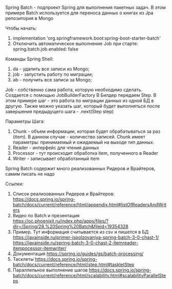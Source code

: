 Spring Batch - подпроект Spring для выполнения пакетных задач.
В этом примере Batch используется для переноса данных о книгах из Jpa репозитория в Mongo

Чтобы начать:
1. implementation 'org.springframework.boot:spring-boot-starter-batch'
2. Отключить автоматическое выполнение Job при старте: spring.batch.job.enabled: false

Команды Spring Shell:
1. da - удалить все записи из Mongo;
2. job - запустить работу по миграции;
3. ab - получить все записи за Mongo;

Job - собственно сама работа, которую необходимо сделать.
Создается с помощью JobBuilderFactory
В Билдер передаем Step. В этом примере шаг - это работа по миграции данных из одной БД в другую.
Также можно указать шаг, который будет выполняться после завершения предыдущего шага - .next(Step step)

Параметры Шага:
1. Chunk - объем информации, которая будет обрабатываться за раз (item). В данном случае - количество записей.
Chunk имеет параметры: принимаемый и ожидаемый на выходе тип данных.
2. Reader - интерфейс для чтения данных
3. Processor - тут происходит обработка item, полученного в Reader
4. Writer - записывает обработанный item

Spring Batch содержит много реализованных Ридеров и Врайтеров, самим писать не надо

Ссылки:
1. Список реализованных Ридеров и Врайтеров:
https://docs.spring.io/spring-batch/docs/current/reference/html/appendix.html#listOfReadersAndWriters
2. Видео по Batch и презентация
https://oc.phoenixit.ru/index.php/apps/files/?dir=/Spring/28.%20Spring%20Batch&fileid=19354328
3. Пример. Тут информация считывается из csv и пишется в БД
https://javainside.ru/primer-ispolzovaniya-spring-batch-3-0-chast-1/
https://javainside.ru/spring-batch-3-0-chast-2-itemreader-itempocessor-itemwriter/
4. Документация
https://spring.io/guides/gs/batch-processing/
5. Тасклеты
https://docs.spring.io/spring-batch/docs/current/reference/html/step.html#taskletStep
6. Параллельное выполнение шагов
https://docs.spring.io/spring-batch/docs/current/reference/html/scalability.html#scalabilityParallelSteps
